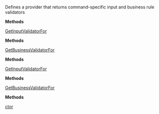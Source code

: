 Defines a provider that returns command-specific input and business rule validators

**Methods**

[GetInputValidatorFor](Bifrost.Validation.ICommandValidatorProvider.GetInputValidatorFor)


**Methods**

[GetBusinessValidatorFor](Bifrost.Validation.ICommandValidatorProvider.GetBusinessValidatorFor)


**Methods**

[GetInputValidatorFor](Bifrost.Validation.ICommandValidatorProvider.GetInputValidatorFor)


**Methods**

[GetBusinessValidatorFor](Bifrost.Validation.ICommandValidatorProvider.GetBusinessValidatorFor)


**Methods**

[ctor](Bifrost.Validation.CommandValidatorProvider.ctor)
